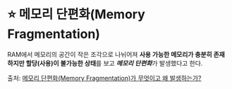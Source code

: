 # ⭐️ 메모리 단편화(Memory Fragmentation)
RAM에서 메모리의 공간이 작은 조각으로 나뉘어져 **사용 가능한 메모리가 충분히 존재하지만 할당(사용)이 불가능한 상태**를 보고 ***메모리 단편화***가 발생했다고 한다.


출처: [메모리 단편화(Memory Fragmentation)가 무엇이고 왜 발생하는가?](https://jeong-pro.tistory.com/91)